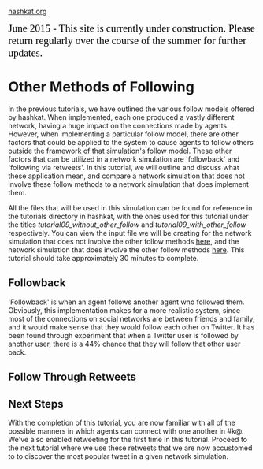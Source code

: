 [hashkat.org](http://hashkat.org)

<span style="color:black; font-family:Georgia; font-size:1.5em;">June 2015 - This site is currently under construction. Please return regularly over the course of the summer for further updates. </span>

# Other Methods of Following

In the previous tutorials, we have outlined the various follow models offered by hashkat. When implemented, each one produced a vastly different network, having a huge impact on the connections made by agents. However, when implementing a particular follow model, there are other factors that could be applied to the system to cause agents to follow others outside the framework of that simulation's follow model. These other factors that can be utilized in a network simulation are 'followback' and 'following via retweets'. In this tutorial, we will outline and discuss what these application mean, and compare a network simulation that does not involve these follow methods to a network simulation that does implement them.

All the files that will be used in this simulation can be found for reference in the tutorials directory in hashkat, with the ones used for this tutorial under the titles *tutorial09_without_other_follow* and *tutorial09_with_other_follow* respectively. You can view the input file we will be creating for the network simulation that does not involve the other follow methods [here](), and the network simulation that does involve the other follow methods [here](). This tutorial should take approximately 30 minutes to complete.

## Followback

'Followback' is when an agent follows another agent who followed them. Obviously, this implementation makes for a more realistic system, since most of the connections on social networks are between friends and family, and it would make sense that they would follow each other on Twitter. It has been found through experiment that when a Twitter user is followed by another user, there is a 44% chance that they will follow that other user back.

## Follow Through Retweets



## Next Steps

With the completion of this tutorial, you are now familiar with all of the possible manners in which agents can connect with one another in #k@. We've also enabled retweeting for the first time in this tutorial. Proceed to the next tutorial where we use these retweets that we are now accustomed to to discover the most popular tweet in a given network simulation.


